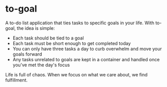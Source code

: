 # to-goal

A to-do list application that ties tasks to specific goals in your life. With to-goal, the idea is simple: 
 - Each task should be tied to a goal
 - Each task must be short enough to get completed today
 - You can only have three tasks a day to curb overwhelm and move your goals forward
 - Any tasks unrelated to goals are kept in a container and handled once you've met the day's focus

 Life is full of chaos. When we focus on what we care about, we find fulfillment. 
 